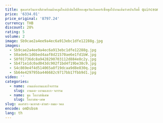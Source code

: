 ```yaml
---
title: ชุดเดรสวินเทจสีดำพร้อมผ้าคลุมไหล่ปะติดไฟสีทองชุดวันเกิดคอร์เซ็ทชุดไปงานเต้นรำสปาเก็ตตี้ quinceanera de 15 anos
price: '6334.01'
price_original: '8797.24'
currency: THB
discount: 28%
rating: 5
volume: 2
image: Sb9cae2a4ee9a4ec6a913ebc1dfe12288g.jpg
images:
  - Sb9cae2a4ee9a4ec6a913ebc1dfe12288g.jpg
  - S0ade6c1d6bed4aaf8d21570ae6e1fd1bW.jpg
  - S0f01736dc8a9428290703112d884e8c2y.jpg
  - Sb471e1dc0ad043dc902f1bd4f19be38c9.jpg
  - S4c869e4f4d514065a8f19dcaa9d8e830q.jpg
  - Sb64e429795ba446682c9717bb17fbb9d1.jpg
video: ''
categories:
  - name: งานแต่งงานและกิจกรรม
    slug: งานแต-งงานและก-จกรรม
  - name: ชุด โอกาสพิเศษ
    slug: โอกาสพ-เศษ
slug: ดเดรสว-นเทจส-ดำพร-อมผ-าคล
encode: omDsbsm
lang: th
---
```

  